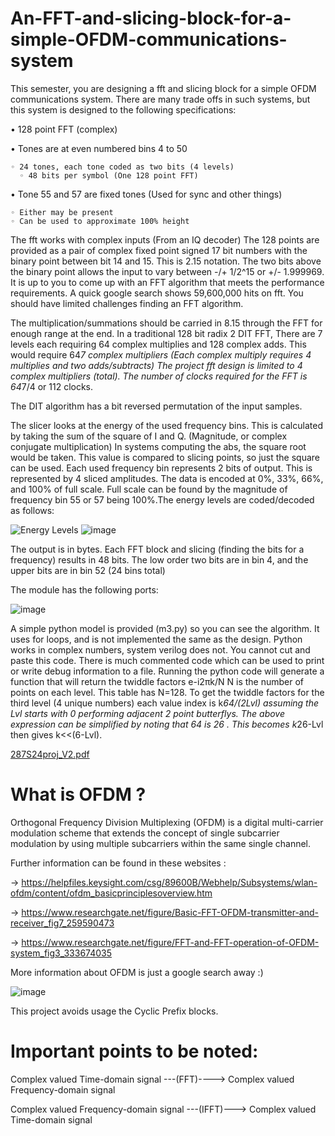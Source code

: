 # An-FFT-and-slicing-block-for-a-simple-OFDM-communications-system

This semester, you are designing a fft and slicing block for a simple OFDM communications system. There are many trade offs in such systems, but this system is designed to the following specifications:

• 128 point FFT (complex)

• Tones are at even numbered bins 4 to 50

    ◦ 24 tones, each tone coded as two bits (4 levels) 
      ◦ 48 bits per symbol (One 128 point FFT)
    
• Tone 55 and 57 are fixed tones (Used for sync and other things) 
  
    ◦ Either may be present
    ◦ Can be used to approximate 100% height

The fft works with complex inputs (From an IQ decoder) The 128 points are provided as a pair of complex fixed point signed 17 bit numbers with the binary point between bit 14 and 15. This is 2.15 notation. The two bits above the binary point allows the input to vary between -/+ 1/2^15 or +/- 1.999969.
It is up to you to come up with an FFT algorithm that meets the performance requirements. A quick google search shows 59,600,000 hits on fft. You should have limited challenges finding an FFT algorithm.

The multiplication/summations should be carried in 8.15 through the FFT for enough range at the end.
In a traditional 128 bit radix 2 DIT FFT, There are 7 levels each requiring 64 complex multiplies and 128 complex adds. This would require 64*7 complex multipliers (Each complex multiply requires 4 multiplies and two adds/subtracts) The project fft design is limited to 4 complex multipliers (total). The number of clocks required for the FFT is 64*7/4 or 112 clocks.

The DIT algorithm has a bit reversed permutation of the input samples.

The slicer looks at the energy of the used frequency bins. This is calculated by taking the sum of the square of I and Q. (Magnitude, or complex conjugate multiplication) In systems computing the abs, the square root would be taken. This value is compared to slicing points, so just the square can be used.
Each used frequency bin represents 2 bits of output. This is represented by 4 sliced amplitudes. The data is encoded at 0%, 33%, 66%, and 100% of full scale. Full scale can be found by the magnitude of frequency bin 55 or 57 being 100%.The energy levels are coded/decoded as follows:

![Energy Levels](https://github.com/KashyapKurella3000/An-FFT-and-slicing-block-for-a-simple-OFDM-communications-system/assets/107281469/242667fb-f06c-46a1-9813-89734e9e351a)
![image](https://github.com/KashyapKurella3000/An-FFT-and-slicing-block-for-a-simple-OFDM-communications-system/assets/107281469/2524c2cf-e6b0-4d1b-be5b-54adfcdf252e)


The output is in bytes. Each FFT block and slicing (finding the bits for a frequency) results in 48 bits. The low order two bits are in bin 4, and the upper bits are in bin 52 (24 bins total)

The module has the following ports:

![image](https://github.com/KashyapKurella3000/An-FFT-and-slicing-block-for-a-simple-OFDM-communications-system/assets/107281469/2b214006-1c4f-4692-bfd8-76a8214355da)

A simple python model is provided (m3.py) so you can see the algorithm. It uses for loops, and is not implemented the same as the design. Python works in complex numbers, system verilog does not. You cannot cut and paste this code. There is much commented code which can be used to print or write debug information to a file. Running the python code will generate a function that will return the twiddle factors e-i2πk/N N is the number of points on each level. This table has N=128. To get the twiddle factors for the third level (4 unique numbers) each value index is k*64/(2Lvl) assuming the Lvl starts with 0 performing adjacent 2 point butterflys. The above expression can be simplified by noting that 64 is 26 . This becomes k*26-Lvl then gives k<<(6-Lvl).


[287S24proj_V2.pdf](https://github.com/user-attachments/files/16023603/287S24proj_V2.pdf)

# What is OFDM ? 

Orthogonal Frequency Division Multiplexing (OFDM) is a digital multi-carrier modulation scheme that extends the concept of single subcarrier modulation by using multiple subcarriers within the same single channel.

Further information can be found in these websites :

-> https://helpfiles.keysight.com/csg/89600B/Webhelp/Subsystems/wlan-ofdm/content/ofdm_basicprinciplesoverview.htm

-> https://www.researchgate.net/figure/Basic-FFT-OFDM-transmitter-and-receiver_fig7_259590473

-> https://www.researchgate.net/figure/FFT-and-FFT-operation-of-OFDM-system_fig3_333674035





More information about OFDM is just a google search away :)

![image](https://github.com/KashyapKurella3000/An-FFT-and-slicing-block-for-a-simple-OFDM-communications-system/assets/107281469/9edcfe2d-6ed6-498a-8341-de90bb85459b)

This project avoids usage the Cyclic Prefix blocks.



# Important points to be noted:

Complex valued Time-domain signal       ---(FFT)----> Complex valued Frequency-domain signal

Complex valued Frequency-domain signal  ---(IFFT)---> Complex valued Time-domain signal








